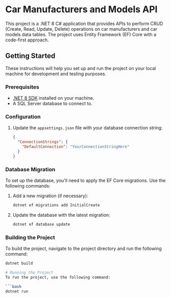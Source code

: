 # Car Manufacturers and Models API

This project is a .NET 8 C# application that provides APIs to perform CRUD (Create, Read, Update, Delete) operations on car manufacturers and car models data tables. The project uses Entity Framework (EF) Core with a code-first approach.

## Getting Started

These instructions will help you set up and run the project on your local machine for development and testing purposes.

### Prerequisites

- [.NET 8 SDK](https://dotnet.microsoft.com/download/dotnet/8.0) installed on your machine.
- A SQL Server database to connect to.

### Configuration

1. Update the `appsettings.json` file with your database connection string:

    ```json
    {
      "ConnectionStrings": {
        "DefaultConnection": "YourConnectionStringHere"
      }
    }
    ```

### Database Migration

To set up the database, you'll need to apply the EF Core migrations. Use the following commands:

1. Add a new migration (if necessary):

    ```bash
    dotnet ef migrations add InitialCreate
    ```

2. Update the database with the latest migration:

    ```bash
    dotnet ef database update
    ```

### Building the Project

To build the project, navigate to the project directory and run the following command:

```bash
dotnet build

# Running the Project
To run the project, use the following command:

```bash
dotnet run
